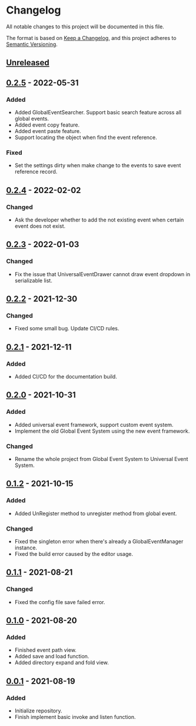 # Changelog
All notable changes to this project will be documented in this file.

The format is based on [Keep a Changelog](https://keepachangelog.com/en/1.0.0/),
and this project adheres to [Semantic Versioning](https://semver.org/spec/v2.0.0.html).

## [Unreleased]

## [0.2.5] - 2022-05-31
### Added
- Added GlobalEventSearcher. Support basic search feature across all global events.
- Added event copy feature.
- Added event paste feature.
- Support locating the object when find the event reference.

### Fixed
- Set the settings dirty when make change to the events to save event reference record.

## [0.2.4] - 2022-02-02
### Changed
- Ask the developer whether to add the not existing event when certain event does not exist.

## [0.2.3] - 2022-01-03
### Changed
- Fix the issue that UniversalEventDrawer cannot draw event dropdown in serializable list.

## [0.2.2] - 2021-12-30
### Changed
- Fixed some small bug. Update CI/CD rules.

## [0.2.1] - 2021-12-11
### Added
- Added CI/CD for the documentation build.

## [0.2.0] - 2021-10-31
### Added
- Added universal event framework, support custom event system.
- Implement the old Global Event System using the new event framework.
### Changed
- Rename the whole project from Global Event System to Universal Event System.

## [0.1.2] - 2021-10-15
### Added
- Added UnRegister method to unregister method from global event.
### Changed
- Fixed the singleton error when there's already a GlobalEventManager instance.
- Fixed the build error caused by the editor usage.


## [0.1.1] - 2021-08-21
### Changed
- Fixed the config file save failed error.

## [0.1.0] - 2021-08-20
### Added
- Finished event path view.
- Added save and load function.
- Added directory expand and fold view.

## [0.0.1] - 2021-08-19
### Added
- Initialize repository.
- Finish implement basic invoke and listen function.

[Unreleased]: https://github.com/Fangjun-Zhou/TOKMAK-Universal-Event
[0.2.5]: https://github.com/Fangjun-Zhou/TOKMAK-Universal-Event-Release/releases/tag/v0.2.5
[0.2.4]: https://github.com/Fangjun-Zhou/TOKMAK-Universal-Event-Release/releases/tag/v0.2.4
[0.2.3]: https://github.com/Fangjun-Zhou/TOKMAK-Universal-Event-Release/releases/tag/v0.2.3
[0.2.2]: https://github.com/Fangjun-Zhou/TOKMAK-Universal-Event-Release/releases/tag/v0.2.2
[0.2.1]: https://github.com/Fangjun-Zhou/TOKMAK-Universal-Event-Release/releases/tag/v0.2.1
[0.2.0]: https://github.com/Fangjun-Zhou/TOKMAK-Universal-Event-Release/releases/tag/v0.2.0
[0.1.2]: https://github.com/Fangjun-Zhou/TOKMAK-Universal-Event-Release/releases/tag/v0.1.2
[0.1.1]: https://github.com/Fangjun-Zhou/TOKMAK-Universal-Event-Release/releases/tag/v0.1.1
[0.1.0]: https://github.com/Fangjun-Zhou/TOKMAK-Universal-Event-Release/releases/tag/v0.1.0
[0.0.1]: https://github.com/Fangjun-Zhou/TOKMAK-Universal-Event-Release/releases/tag/v0.0.1
